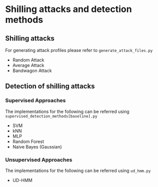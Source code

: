 # Shilling attacks and detection methods

## Shilling attacks 
For generating attack profiles please refer to ```generate_attack_files.py```
- Random Attack
- Average Attack
- Bandwagon Attack

## Detection of shilling attacks

### Supervised Approaches
The implementations for the following can be referred using ```supervised_detection_methods[baseline].py```
- SVM
- kNN
- MLP
- Random Forest
- Naive Bayes (Gaussian)

### Unsupervised Approaches
The implementations for the following can be referred using ```ud_hmm.py```
- UD-HMM 
